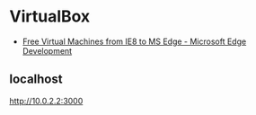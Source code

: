 # VirtualBox

- [Free Virtual Machines from IE8 to MS Edge \- Microsoft Edge Development](https://developer.microsoft.com/en-us/microsoft-edge/tools/vms/)

## localhost

http://10.0.2.2:3000
